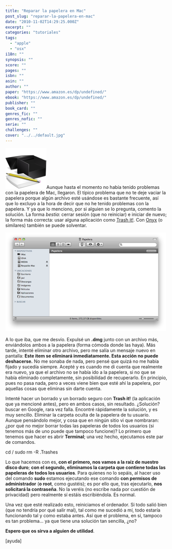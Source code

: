 ```yaml
---
title: "Reparar la papelera en Mac"
post_slug: "reparar-la-papelera-en-mac"
date: "2010-11-02T14:29:25.000Z"
excerpt: ""
categories: "tutoriales"
tags: 
  - "apple"
  - "osx"
i18n: ""
synopsis: ""
score: ""
pages: ""
isbn: ""
asin: ""
author: ""
paper: "https://www.amazon.es/dp/undefined/"
ebook: "https://www.amazon.es/dp/undefined/"
publisher: ""
book_card: ""
genres_fic: ""
genres_nofic: ""
serie: ""
challenges: ""
cover: "../../default.jpg"
---
```


![tutorial](images/tutorial.png "tutorial")Aunque hasta el momento no había tenido problemas con la papelera de Mac, llegaron. El típico problema que no te deje vaciar la papelera porque algún archivo esté usándose es bastante frecuente, así que lo excluyo a la hora de decir que no he tenido problemas con la papelera. Y ya que lo menciono, por si alguien se lo pregunta, comento la solución. La forma _bestia_: cerrar sesión (que no reiniciar) e iniciar de nuevo; la forma más correcta: usar alguna aplicación como [Trash it!](http://www.macupdate.com/info.php/id/8214/trash-it!). Con [Onyx](http://www.macupdate.com/info.php/id/11582/onyx) (o similares) también se puede solventar.

![](images/papelera-mac.png "papelera mac")

A lo que iba, que me desvío. Expulsé un **.dmg** junto con un archivo más, enviándolos ambos a la papelera (forma cómoda donde las haya). Más tarde, intenté eliminar otro archivo, pero me salía un mensaje nuevo en pantalla: **Este item se eliminará inmediatamente. Esta acción no puede deshacerse.** No me sonaba de nada, pero pensé que quizá no me había fijado y sucedía siempre. Acepté y es cuando me di cuenta que realmente era nuevo, ya que el archivo no se había ido a la papelera, si no que se había eliminado completamente, sin posibilidad de recuperarlo. En principio, pues no pasa nada, pero a veces viene bien que esté ahí la papelera, por aquellas cosas que eliminas sin darte cuenta.

Intenté hacer un borrado y un borrado seguro con **Trash it!** (la aplicación que ya mencioné antes), pero en ambos casos, sin resultado. ¿Solución? buscar en Google, rara vez falla. Encontré rápidamente la solución, y es muy sencillo. Eliminar la carpeta oculta de la papelera de tu usuario. Aunque pensándolo mejor, y cosa que en ningún sitio vi que nombraran: ¿por qué no mejor borrar todas las papeleras de todos los usuarios (si tenemos más de uno puede que tampoco funcione)? Lo primero que tenemos que hacer es abrir **Terminal**; una vez hecho, ejecutamos este par de comandos.

cd /
sudo rm -R .Trashes

Lo que hacemos con es, **con el primero, nos vamos a la raíz de nuestro disco duro**; **con el segundo, eliminamos la carpeta que contiene todas las papeleras de todos los usuarios**. Para quienes no lo sepáis, al hacer uso del comando **sudo** estamos ejecutando ese comando **con permisos de administrador** (**o root**, como gustéis); es por ello que, tras ejecutarlo, **nos solicitará la contraseña**. No la veréis (no escribe nada por cuestión de privacidad) pero realmente sí estáis escribiéndola. Es normal.

Una vez que esté realizado esto, reiniciamos el ordenador. Si todo salió bien (que no tendría por qué salir mal), tal como me sucedió a mí, todo estaría funcionando tal y como estaba antes. Así que el problema, en sí, tampoco es tan problema... ya que tiene una solución tan sencilla, ¿no?

**Espero que os sirva a alguien de utilidad**.

\[ayuda\]
